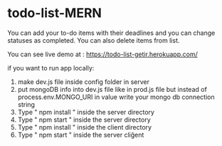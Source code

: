 # todo-list-MERN

You can add your to-do items with their deadlines and you can change statuses as completed. You can also delete items from list.

You can see live demo at : https://todo-list-getir.herokuapp.com/

if you want to run app locally:
 1) make dev.js file inside config folder in server
 2) put mongoDB info into dev.js file like in prod.js file but instead of process.env.MONGO_URI in value write your mongo db connection string
 3) Type " npm install " inside the server directory
 4) Type " npm start " inside the server directory
 5) Type " npm install " inside the client directory
 6) Type " npm start " inside the server cliğent 
